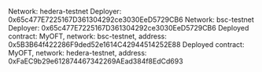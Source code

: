 Network: hedera-testnet
Deployer: 0x65c477E7225167D361304292ce3030EeD5729CB6
Network: bsc-testnet
Deployer: 0x65c477E7225167D361304292ce3030EeD5729CB6
Deployed contract: MyOFT, network: bsc-testnet, address: 0x5B3B64f422286F9ded52e1614C42944514252E88
Deployed contract: MyOFT, network: hedera-testnet, address: 0xFaEC9b29e612874467342269AEad384f8EdCd693


